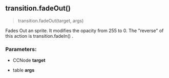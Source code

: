 
## transition.fadeOut()

> transition.fadeOut(target, args)

Fades Out an sprite. It modifies the opacity from 255 to 0. The "reverse" of this action is transition.fadeIn() .

### Parameters:

-   CCNode **target**

-   table **args**
